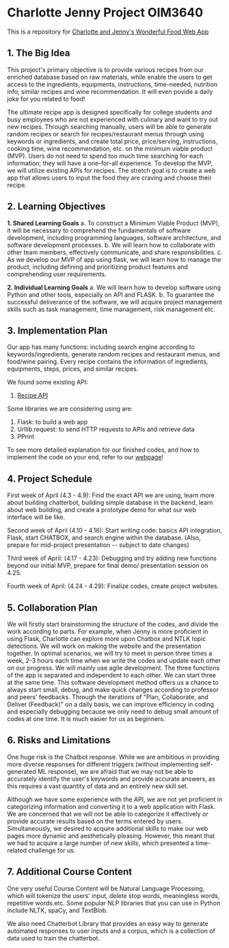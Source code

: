 # Charlotte Jenny Project OIM3640
 This is a repository for [Charlotte and Jenny's Wonderful Food Web App](https://sites.google.com/babson.edu/wonderful-food-web-app/developers-notes)

## 1. The Big Idea

This project's primary objective is to provide various recipes from our enriched database based on raw materials, while enable the users to get access to the ingredients, equipments, instructions, time-needed, nutrition info, similar recipes and wine recommendation. It will even povide a daily joke for you related to food!

The ultimate recipe app is designed specifically for college students and busy employees who are not experienced with culinary and want to try out new recipes. Through searching manually, users will be able to generate random recipes or  search for recipes/restaurant menus through using keywords or ingredients, and create total price, price/serving, instructions, cooking time, wine recommendation, etc. on the minimum viable product (MVP). Users do not need to spend too much time searching for each information; they will have a one-for-all experience. To develop the MVP, we will utilize existing APIs for recipes. The stretch goal is to create a web app that allows users to input the food they are craving and choose their recipe.


## 2. Learning Objectives

 **1. Shared Learning Goals**
 a. To construct a Minimum Viable Product (MVP), it will be necessary to comprehend the fundamentals of software development, including programming languages, software architecture, and software development processes.
 b. We will learn how to collaborate with other team members, effectively communicate, and share responsibilities.
 c. As we develop our MVP of app using flask, we will learn how to manage the product, including defining and prioritizing product features and comprehending user requirements.

 **2. Individual Learning Goals**
 a. We will learn how to develop software using Python and other tools, especially on API and FLASK. 
 b. To guarantee the successful deliverance of the software, we will acquire project management skills such as task management, time management, risk management etc. 

## 3. Implementation Plan

Our app has many functions: including search engine according to keywords/ingredients, generate random recipes and restaurant menus, and food/wine pairing. Every recipe contains the information of ingredients, equipments, steps, prices, and similar recipes. 

 We found some existing API:
1. [Recipe API](https://spoonacular.com/food-api)

 Some libraries we are considering using are:

1. Flask: to build a web app
2. Urllib.request: to send HTTP requests to APIs and retrieve data
3. PPrint 

To see more detailed explanation for our finished codes, and how to implement the code on your end, refer to our [webpage](https://sites.google.com/babson.edu/wonderful-food-web-app/developers-notes)!


## 4. Project Schedule

 First week of April (4.3 - 4.9): Find the exact API we are using, learn more about building chatterbot, building simple database in the backend, learn about web building, and create a prototype demo for what our web interface will be like. 

 Second week of April (4.10 - 4.16): Start writing code: basics API integration, Flask, start CHATBOX, and search engine within the database. (Also, prepare for mid-project presentation -- subject to date changes)

 Third week of April: (4.17 - 4.23): Debugging and try adding new functions beyond our initial MVP, prepare for final demo/ presentation session on 4.25. 

 Fourth week of April: (4.24 - 4.29): Finalize codes, create project websites. 

## 5. Collaboration Plan

 We will firstly start brainstorming the structure of the codes, and divide the work according to parts. For example, when Jenny is more proficient in using Flask, Charlotte can explore more upon Chatbox and NTLK topic detections. We will work on making the website and the presentation together. In optimal scenarios, we will try to meet in person three times a week, 2-3 hours each time when we write the codes and update each other on our progress. We will mainly use agile development. The three functions of the app is separated and independent to each other. We can start three at the same time. This software development method offers us a chance to always start small, debug, and make quick changes according to professor and peers' feedbacks. Through the iterations of "Plan, Collaborate, and Deliver (Feedback)" on a daily basis, we can improve efficiency in coding and especially debugging because we only need to debug small amount of codes at one time. It is much easier for us as beginners. 

## 6. Risks and Limitations

 One huge risk is the Chatbot response. While we are ambitious in providing more diverse responses for different triggers (without implementing self-generated ML response), we are afraid that we may not be able to accurately identify the user's keywords and provide accurate answers, as this requires a vast quantity of data and an entirely new skill set.

 Although we have some experience with the API, we are not yet proficient in categorizing information and converting it to a web application with Flask. We are concerned that we will not be able to categorize it effectively or provide accurate results based on the terms entered by users. Simultaneously, we desired to acquire additional skills to make our web pages more dynamic and aesthetically pleasing. However, this meant that we had to acquire a large number of new skills, which presented a time-related challenge for us.

## 7. Additional Course Content

 One very useful Course Content will be Natural Language Processing, which will tokenize the users' input, delete stop words, meaningless words, repetitive words.etc. Some popular NLP libraries that you can use in Python include NLTK, spaCy, and TextBlob.

 We also need Chatterbot Library that provides an easy way to generate automated responses to user inputs and a corpus, which is a collection of data used to train the chatterbot.